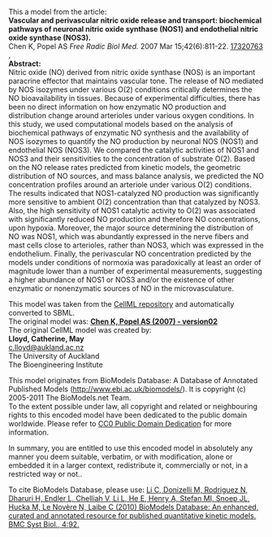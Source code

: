 

This a model from the article:  
**Vascular and perivascular nitric oxide release and transport: biochemical pathways of neuronal nitric oxide synthase (NOS1) and endothelial nitric oxide synthase (NOS3).**   
Chen K, Popel AS _Free Radic Biol Med._ 2007 Mar 15;42(6):811-22.
[17320763](http://www.ncbi.nlm.nih.gov/pubmed/17320763) ,  
**Abstract:**   
Nitric oxide (NO) derived from nitric oxide synthase (NOS) is an important
paracrine effector that maintains vascular tone. The release of NO mediated by
NOS isozymes under various O(2) conditions critically determines the NO
bioavailability in tissues. Because of experimental difficulties, there has
been no direct information on how enzymatic NO production and distribution
change around arterioles under various oxygen conditions. In this study, we
used computational models based on the analysis of biochemical pathways of
enzymatic NO synthesis and the availability of NOS isozymes to quantify the NO
production by neuronal NOS (NOS1) and endothelial NOS (NOS3). We compared the
catalytic activities of NOS1 and NOS3 and their sensitivities to the
concentration of substrate O(2). Based on the NO release rates predicted from
kinetic models, the geometric distribution of NO sources, and mass balance
analysis, we predicted the NO concentration profiles around an arteriole under
various O(2) conditions. The results indicated that NOS1-catalyzed NO
production was significantly more sensitive to ambient O(2) concentration than
that catalyzed by NOS3. Also, the high sensitivity of NOS1 catalytic activity
to O(2) was associated with significantly reduced NO production and therefore
NO concentrations, upon hypoxia. Moreover, the major source determining the
distribution of NO was NOS1, which was abundantly expressed in the nerve
fibers and mast cells close to arterioles, rather than NOS3, which was
expressed in the endothelium. Finally, the perivascular NO concentration
predicted by the models under conditions of normoxia was paradoxically at
least an order of magnitude lower than a number of experimental measurements,
suggesting a higher abundance of NOS1 or NOS3 and/or the existence of other
enzymatic or nonenzymatic sources of NO in the microvasculature.

This model was taken from the [CellML
repository](http://www.cellml.org/models) and automatically converted to SBML.  
The original model was: [ **Chen K, Popel AS (2007) - version02**
](http://www.cellml.org/models/chen_popel_2007_version02)  
The original CellML model was created by:  
**Lloyd, Catherine, May**   
c.lloyd@aukland.ac.nz  
The University of Auckland  
The Bioengineering Institute  

This model originates from BioModels Database: A Database of Annotated
Published Models (http://www.ebi.ac.uk/biomodels/). It is copyright (c)
2005-2011 The BioModels.net Team.  
To the extent possible under law, all copyright and related or neighbouring
rights to this encoded model have been dedicated to the public domain
worldwide. Please refer to [CC0 Public Domain
Dedication](http://creativecommons.org/publicdomain/zero/1.0/) for more
information.

In summary, you are entitled to use this encoded model in absolutely any
manner you deem suitable, verbatim, or with modification, alone or embedded it
in a larger context, redistribute it, commercially or not, in a restricted way
or not..  
  
To cite BioModels Database, please use: [Li C, Donizelli M, Rodriguez N,
Dharuri H, Endler L, Chelliah V, Li L, He E, Henry A, Stefan MI, Snoep JL,
Hucka M, Le Novère N, Laibe C (2010) BioModels Database: An enhanced, curated
and annotated resource for published quantitative kinetic models. BMC Syst
Biol., 4:92.](http://www.ncbi.nlm.nih.gov/pubmed/20587024)

